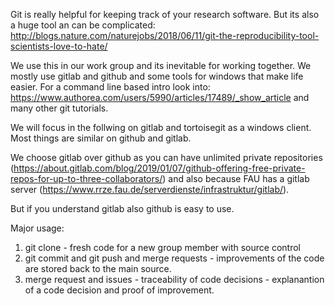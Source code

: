 Git is really helpful for keeping track of your research software.
But its also a huge tool an can be complicated:
http://blogs.nature.com/naturejobs/2018/06/11/git-the-reproducibility-tool-scientists-love-to-hate/

We use this in our work group and its inevitable for working together.
We mostly use gitlab and github and some tools for windows that make life easier.
For a command line based intro look into:
https://www.authorea.com/users/5990/articles/17489/_show_article
and many other git tutorials.

We will focus in the follwing on gitlab and tortoisegit as a windows client.
Most things are similar on github and gitlab.

We choose gitlab over github as you can have unlimited private repositories (https://about.gitlab.com/blog/2019/01/07/github-offering-free-private-repos-for-up-to-three-collaborators/)
and also because FAU has a gitlab server (https://www.rrze.fau.de/serverdienste/infrastruktur/gitlab/).

But if you understand gitlab also github is easy to use.

Major usage:
1. git clone -  fresh code for a new group member with source control
2. git commit and git push and merge requests -  improvements of the code are stored back to the main source.
3. merge request and issues - traceability of code decisions - explanantion of a code decision and proof of improvement.

